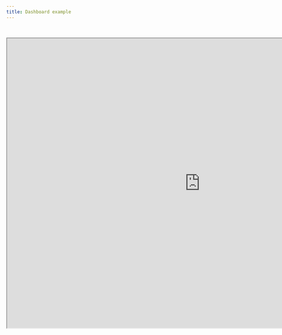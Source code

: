 ```yaml
---
title: Dashboard example
---
```


<br/>

<p align="left">   


<iframe width="1024" height="768" src="https://reproducible.shinyapps.io/richard_example/?_ga=2.44848932.1898567428.1620941224-355753582.1620610208" 
        style="-webkit-transform:scale(1);-moz-transform-scale(1);">
It looks like your browser doesn't support iframes.
</iframe>


</p> 


